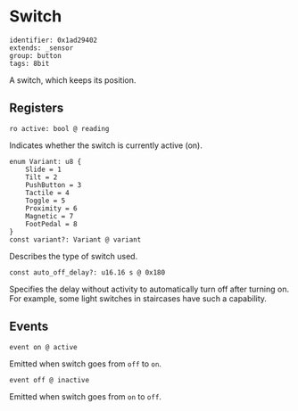 # Switch

    identifier: 0x1ad29402
    extends: _sensor
    group: button
    tags: 8bit

A switch, which keeps its position.

## Registers

    ro active: bool @ reading

Indicates whether the switch is currently active (on).

    enum Variant: u8 {
        Slide = 1
        Tilt = 2
        PushButton = 3
        Tactile = 4
        Toggle = 5
        Proximity = 6
        Magnetic = 7
        FootPedal = 8
    }
    const variant?: Variant @ variant

Describes the type of switch used.

    const auto_off_delay?: u16.16 s @ 0x180

Specifies the delay without activity to automatically turn off after turning on.
For example, some light switches in staircases have such a capability.

## Events

    event on @ active

Emitted when switch goes from `off` to `on`.

    event off @ inactive

Emitted when switch goes from `on` to `off`.
